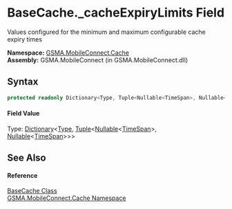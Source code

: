 BaseCache._cacheExpiryLimits Field
==================================
Values configured for the minimum and maximum configurable cache expiry times

**Namespace:** [GSMA.MobileConnect.Cache][1]  
**Assembly:** GSMA.MobileConnect (in GSMA.MobileConnect.dll)

Syntax
------

```csharp
protected readonly Dictionary<Type, Tuple<Nullable<TimeSpan>, Nullable<TimeSpan>>> _cacheExpiryLimits
```

#### Field Value
Type: [Dictionary][2]&lt;[Type][3], [Tuple][4]&lt;[Nullable][5]&lt;[TimeSpan][6]>, [Nullable][5]&lt;[TimeSpan][6]>>>

See Also
--------

#### Reference
[BaseCache Class][7]  
[GSMA.MobileConnect.Cache Namespace][1]  

[1]: ../README.md
[2]: http://msdn.microsoft.com/en-us/library/xfhwa508
[3]: http://msdn.microsoft.com/en-us/library/42892f65
[4]: http://msdn.microsoft.com/en-us/library/dd268536
[5]: http://msdn.microsoft.com/en-us/library/b3h38hb0
[6]: http://msdn.microsoft.com/en-us/library/269ew577
[7]: README.md
[8]: ../../_icons/Help.png